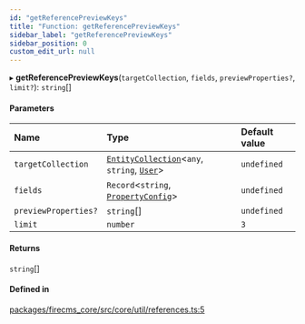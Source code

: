 ```yaml
---
id: "getReferencePreviewKeys"
title: "Function: getReferencePreviewKeys"
sidebar_label: "getReferencePreviewKeys"
sidebar_position: 0
custom_edit_url: null
---
```


▸ **getReferencePreviewKeys**(`targetCollection`, `fields`, `previewProperties?`, `limit?`): `string`[]

#### Parameters

| Name | Type | Default value |
| :------ | :------ | :------ |
| `targetCollection` | [`EntityCollection`](../interfaces/EntityCollection.md)\<`any`, `string`, [`User`](../types/User.md)\> | `undefined` |
| `fields` | `Record`\<`string`, [`PropertyConfig`](../types/PropertyConfig.md)\> | `undefined` |
| `previewProperties?` | `string`[] | `undefined` |
| `limit` | `number` | `3` |

#### Returns

`string`[]

#### Defined in

[packages/firecms_core/src/core/util/references.ts:5](https://github.com/FireCMSco/firecms/blob/d45f3739/packages/firecms_core/src/core/util/references.ts#L5)

